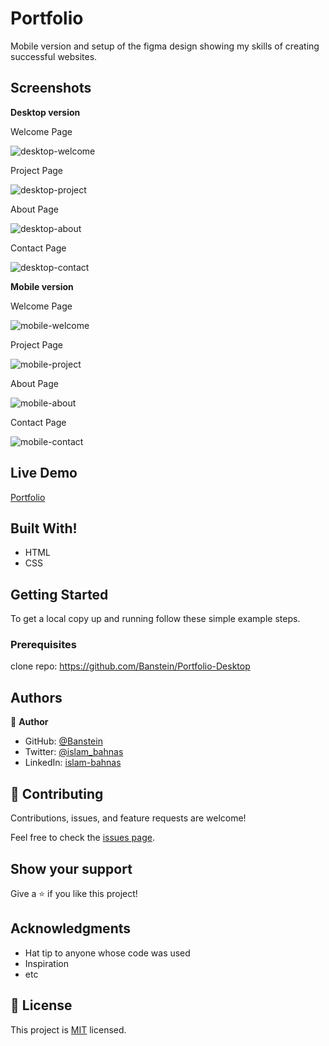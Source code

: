# Portfolio
Mobile version and setup of the figma design showing my skills of creating successful websites.

## Screenshots

 **Desktop version**
 
 Welcome Page
 
 ![desktop-welcome](https://user-images.githubusercontent.com/35707975/144716015-d514f0eb-81b2-4a98-a16a-a548f3884137.png)

 Project Page
 
 ![desktop-project](https://user-images.githubusercontent.com/35707975/144716024-626dd820-c7b7-4f76-bd40-78b2a952a5ad.png)

 About Page
 
 ![desktop-about](https://user-images.githubusercontent.com/35707975/144716031-e9d25964-b0f5-4bc6-bccd-a7b81b0f5eb9.png)

 Contact Page
 
![desktop-contact](https://user-images.githubusercontent.com/35707975/144716041-02388053-ce4d-4bd2-99c8-7761aaf2f3e9.png)

**Mobile version**

Welcome Page

![mobile-welcome](https://user-images.githubusercontent.com/35707975/144716094-4cc4874e-1cc0-4f5c-b1bb-8c92fdbb8e54.png)

Project Page

![mobile-project](https://user-images.githubusercontent.com/35707975/144716099-59920efe-13d7-4f8c-b969-46d477acc0d4.png)

About Page

![mobile-about](https://user-images.githubusercontent.com/35707975/144716100-ef619fa4-db7a-455e-bce2-0d17ac675684.png)

Contact Page

![mobile-contact](https://user-images.githubusercontent.com/35707975/144716107-89971388-4de1-4da3-8d29-032dcdeda524.png)


## Live Demo

[Portfolio](https://banstein.github.io/Portfolio-Desktop/)

## Built With!

- HTML
- CSS

## Getting Started

To get a local copy up and running follow these simple example steps.

### Prerequisites

clone repo: https://github.com/Banstein/Portfolio-Desktop

## Authors

👤 **Author**

- GitHub: [@Banstein](https://github.com/Banstein)
- Twitter: [@islam_bahnas](https://twitter.com/islam_bahnas)
- LinkedIn: [islam-bahnas](www.linkedin.com/in/islam-bahnas)


## 🤝 Contributing

Contributions, issues, and feature requests are welcome!

Feel free to check the [issues page](../../issues/).

## Show your support

Give a ⭐️ if you like this project!

## Acknowledgments

- Hat tip to anyone whose code was used
- Inspiration
- etc

## 📝 License

This project is [MIT](./LICENSE) licensed.
